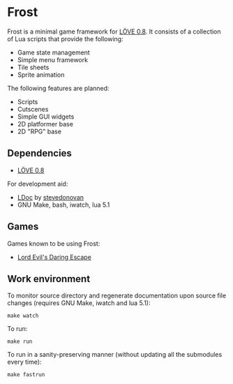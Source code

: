 Frost
=====

Frost is a minimal game framework for [LÖVE 0.8](http://www.love2d.org).
It consists of a collection of Lua scripts that provide the following:

 * Game state management
 * Simple menu framework
 * Tile sheets
 * Sprite animation

The following features are planned:

 * Scripts
 * Cutscenes
 * Simple GUI widgets
 * 2D platformer base
 * 2D "RPG" base

Dependencies
------------

 * [LÖVE 0.8](http://www.love2d.org)

For development aid:

 * [LDoc](https://github.com/stevedonovan/LDoc) by [stevedonovan](https://github.com/stevedonovan)
 * GNU Make, bash, iwatch, lua 5.1

Games
-----

Games known to be using Frost:

 * [Lord Evil's Daring Escape](https://github.com/cryovat/lord-evil-game)

Work environment
----------------

To monitor source directory and regenerate documentation upon source
file changes (requires GNU Make, iwatch and lua 5.1):

    make watch

To run:

    make run

To run in a sanity-preserving manner (without updating all the submodules
every time):

    make fastrun
